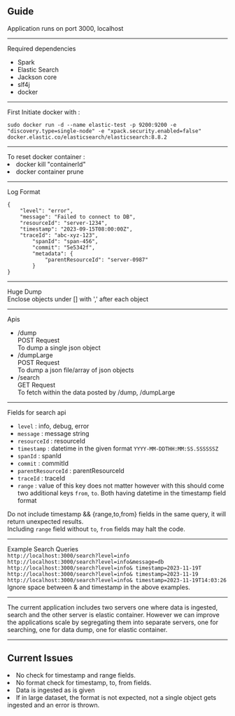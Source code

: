 <h2>Guide</h2>

<div>Application runs on port 3000, localhost</div>

<hr></hr>

<div>Required dependencies</div>
<ul>
    <li>Spark</li>
    <li>Elastic Search</li>
    <li>Jackson core</li>
    <li>slf4j</li>
    <li>docker</li>
</ul>
<hr></hr>

<div>
First Initiate docker with :
</div>

<code>sudo docker run -d --name elastic-test -p 9200:9200 -e "discovery.type=single-node" -e "xpack.security.enabled=false" docker.elastic.co/elasticsearch/elasticsearch:8.8.2</code>
<hr></hr>

<div>
To reset docker container : 
<li>docker kill "containerId"</li>
<li>docker container prune </li>
</div>
<hr></hr>

<div>Log Format</div>
<code>
{
	"level": "error",
	"message": "Failed to connect to DB",
	"resourceId": "server-1234",
	"timestamp": "2023-09-15T08:00:00Z",
	"traceId": "abc-xyz-123",
    	"spanId": "span-456",
    	"commit": "5e5342f",
    	"metadata": {
        	"parentResourceId": "server-0987"
    	}
}
</code>
<hr></hr>

<div>Huge Dump</div>
<div>Enclose objects under [] with ',' after each object</div>
<hr></hr>

<div>Apis</div>

<ul>
<li>/dump
	<div>POST Request</div>
    	<div>To dump a single json object</div>
</li>

<li>/dumpLarge
	<div>POST Request</div>
	<div>To dump a json file/array of json objects</div>
</li>
<li>/search
	<div>GET Request</div>
	<div>To fetch within the data posted by /dump, /dumpLarge </div>
</li>
</ul>
<hr></hr>

<div>Fields for search api</div>
<ul>
<li><code>level</code> : info, debug, error</li>
<li><code>message</code> : message string</li>
<li><code>resourceId</code> : resourceId</li>
<li><code>timestamp</code> : datetime in the given format <code>YYYY-MM-DDTHH:MM:SS.SSSSSSZ</code></li>
<li><code>spanId</code> : spanId</li>
<li><code>commit</code> : commitId</li>
<li><code>parentResourceId</code> : parentResourceId</li>
<li><code>traceId</code> : traceId</li>
<li><code>range</code> : value of this key does not matter however with this should come two additional keys <code>from</code>, <code>to</code>. Both having datetime in the timestamp field format</li>
</ul>

<div>Do not include timestamp && {range,to,from} fields in the same query, it will return unexpected results.</div>
<div>Including <code>range</code> field without <code>to</code>, <code>from</code> fields may halt the code.</div>

<hr></hr>

<div>Example Search Queries</div>

<div><code>http://localhost:3000/search?level=info</code></div>
<div><code>http://localhost:3000/search?level=info&message=db</code></div>
<div><code>http://localhost:3000/search?level=info& timestamp=2023-11-19T</code></div>
<div><code>http://localhost:3000/search?level=info& timestamp=2023-11-19</code></div>
<div><code>http://localhost:3000/search?level=info& timestamp=2023-11-19T14:03:26</code></div>

<div>Ignore space between & and timestamp in the above examples.</div>

<hr></hr>

The current application includes two servers one where data is ingested, search and the other server is elastic container. However we can improve the applications scale by segregating them into separate servers, one for searching, one for data dump, one for elastic container.

<hr></hr>
<h2>Current Issues</h2>

<li>No check for timestamp and range fields.</li>
<li>No format check for timestamp, to, from fields.</li>
<li>Data is ingested as is given</li>
<li>If in large dataset, the format is not expected, not a single object gets ingested and an error is thrown.</li>



